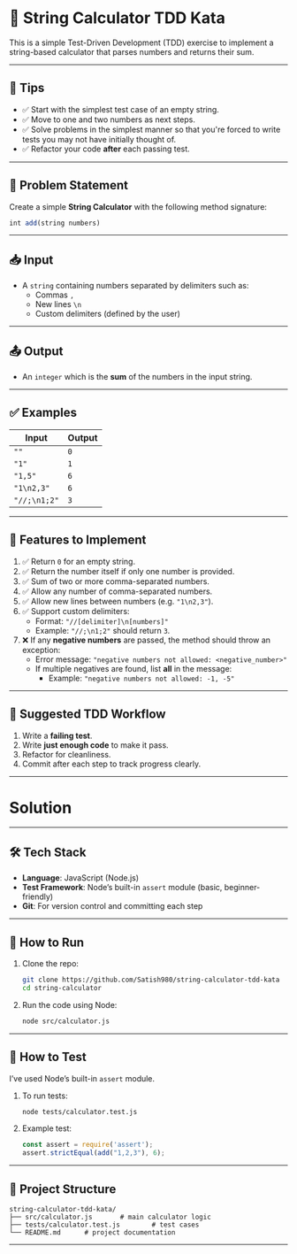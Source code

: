 # 🧪 String Calculator TDD Kata

This is a simple Test-Driven Development (TDD) exercise to implement a string-based calculator that parses numbers and returns their sum.

---

## 📌 Tips

- ✅ Start with the simplest test case of an empty string.
- ✅ Move to one and two numbers as next steps.
- ✅ Solve problems in the simplest manner so that you're forced to write tests you may not have initially thought of.
- ✅ Refactor your code **after** each passing test.

---

## 🧩 Problem Statement

Create a simple **String Calculator** with the following method signature:

```js
int add(string numbers)
```

---

## 📥 Input

- A `string` containing numbers separated by delimiters such as:
  - Commas `,`
  - New lines `\n`
  - Custom delimiters (defined by the user)

---

## 📤 Output

- An `integer` which is the **sum** of the numbers in the input string.

---

## ✅ Examples

| Input        | Output |
|--------------|--------|
| `""`         | `0`    |
| `"1"`        | `1`    |
| `"1,5"`      | `6`    |
| `"1\n2,3"`   | `6`    |
| `"//;\n1;2"` | `3`    |

---

## 🧠 Features to Implement

1. ✅ Return `0` for an empty string.
2. ✅ Return the number itself if only one number is provided.
3. ✅ Sum of two or more comma-separated numbers.
4. ✅ Allow any number of comma-separated numbers.
5. ✅ Allow new lines between numbers (e.g. `"1\n2,3"`).
6. ✅ Support custom delimiters:
   - Format: `"//[delimiter]\n[numbers]"`
   - Example: `"//;\n1;2"` should return `3`.
7. ❌ If any **negative numbers** are passed, the method should throw an exception:
   - Error message: `"negative numbers not allowed: <negative_number>"`
   - If multiple negatives are found, list **all** in the message:
     - Example: `"negative numbers not allowed: -1, -5"`

---

## 🔁 Suggested TDD Workflow

1. Write a **failing test**.
2. Write **just enough code** to make it pass.
3. Refactor for cleanliness.
4. Commit after each step to track progress clearly.

---

# Solution

---

## 🛠 Tech Stack

- **Language**: JavaScript (Node.js)
- **Test Framework**: Node’s built-in `assert` module (basic, beginner-friendly)
- **Git**: For version control and committing each step

---

## 🚀 How to Run

1. Clone the repo:
   ```bash
   git clone https://github.com/Satish980/string-calculator-tdd-kata
   cd string-calculator
   ```

2. Run the code using Node:
   ```bash
   node src/calculator.js
   ```

---

## 🧪 How to Test

I’ve used Node’s built-in `assert` module.

1. To run tests:
   ```bash
   node tests/calculator.test.js
   ```

2. Example test:
   ```js
   const assert = require('assert');
   assert.strictEqual(add("1,2,3"), 6);
   ```

---

## 📁 Project Structure

```
string-calculator-tdd-kata/
├── src/calculator.js       # main calculator logic
├── tests/calculator.test.js        # test cases
└── README.md      # project documentation
```
---
